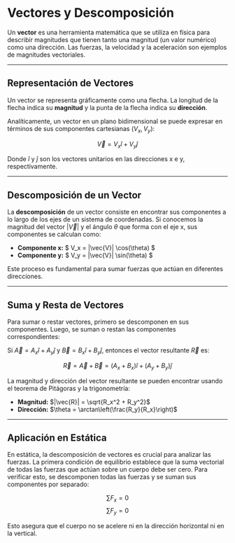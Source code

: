 
# Vectores y Descomposición

Un **vector** es una herramienta matemática que se utiliza en física para describir magnitudes que tienen tanto una magnitud (un valor numérico) como una dirección. Las fuerzas, la velocidad y la aceleración son ejemplos de magnitudes vectoriales.

---

## Representación de Vectores

Un vector se representa gráficamente como una flecha. La longitud de la flecha indica su **magnitud** y la punta de la flecha indica su **dirección**.

Analíticamente, un vector en un plano bidimensional se puede expresar en términos de sus componentes cartesianas $(V_x, V_y)$:

$$ \vec{V} = V_x \hat{i} + V_y \hat{j} $$

Donde $\hat{i}$ y $\hat{j}$ son los vectores unitarios en las direcciones x e y, respectivamente.

---

## Descomposición de un Vector

La **descomposición** de un vector consiste en encontrar sus componentes a lo largo de los ejes de un sistema de coordenadas. Si conocemos la magnitud del vector $|\vec{V}|$ y el ángulo $\theta$ que forma con el eje x, sus componentes se calculan como:

-   **Componente x:** $ V_x = |\vec{V}| \cos(\theta) $
-   **Componente y:** $ V_y = |\vec{V}| \sin(\theta) $

Este proceso es fundamental para sumar fuerzas que actúan en diferentes direcciones.

---

## Suma y Resta de Vectores

Para sumar o restar vectores, primero se descomponen en sus componentes. Luego, se suman o restan las componentes correspondientes:

Si $\vec{A} = A_x \hat{i} + A_y \hat{j}$ y $\vec{B} = B_x \hat{i} + B_y \hat{j}$, entonces el vector resultante $\vec{R}$ es:

$$ \vec{R} = \vec{A} + \vec{B} = (A_x + B_x) \hat{i} + (A_y + B_y) \hat{j} $$

La magnitud y dirección del vector resultante se pueden encontrar usando el teorema de Pitágoras y la trigonometría:

-   **Magnitud:** $|\vec{R}| = \sqrt{R_x^2 + R_y^2}$
-   **Dirección:** $\theta = \arctan\left(\frac{R_y}{R_x}\right)$

---

## Aplicación en Estática

En estática, la descomposición de vectores es crucial para analizar las fuerzas. La primera condición de equilibrio establece que la suma vectorial de todas las fuerzas que actúan sobre un cuerpo debe ser cero. Para verificar esto, se descomponen todas las fuerzas y se suman sus componentes por separado:

$$ \sum F_x = 0 $$
$$ \sum F_y = 0 $$

Esto asegura que el cuerpo no se acelere ni en la dirección horizontal ni en la vertical.
